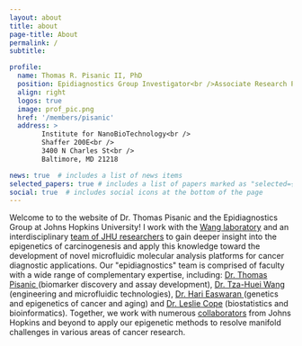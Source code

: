 ```yaml
---
layout: about
title: about
page-title: About
permalink: /
subtitle:

profile:
  name: Thomas R. Pisanic II, PhD
  position: Epidiagnostics Group Investigator<br />Associate Research Professor <br /> <a href="https://breakthroughcancer.org/">Break Through Cancer</a> Scientist
  align: right
  logos: true
  image: prof_pic.png
  href: '/members/pisanic'
  address: >
        Institute for NanoBioTechnology<br />
        Shaffer 200E<br />
        3400 N Charles St<br />        
        Baltimore, MD 21218

news: true  # includes a list of news items
selected_papers: true # includes a list of papers marked as "selected={true}"
social: true  # includes social icons at the bottom of the page
---
```


Welcome to to the website of Dr. Thomas Pisanic and the Epidiagnostics Group at Johns Hopkins University! I work with the <a href = "https://me.jhu.edu/thwang/">Wang laboratory</a> and an interdisciplinary <a href="/team/">team of JHU researchers</a> to gain deeper insight into the epigenetics of carcinogenesis and apply this knowledge toward the development of novel microfluidic molecular analysis platforms for cancer diagnostic applications. Our "epidiagnostics" team is comprised of faculty with a wide range of complementary expertise, including: <a href = "/members/Pisanic">Dr. Thomas Pisanic </a> (biomarker discovery and assay development), <a href = "https://engineering.jhu.edu/faculty/tza-huei-jeff-wang/"> Dr. Tza-Huei Wang </a>(engineering and microfluidic technologies), <a href ="https://www.hopkinsmedicine.org/profiles/details/hariharan-easwaran">Dr. Hari Easwaran </a> (genetics and epigenetics of cancer and aging) and <a href="https://www.hopkinsmedicine.org/profiles/details/leslie-cope">Dr. Leslie Cope</a> (biostatistics and bioinformatics). Together, we work with numerous <a href ="/collaborators"> collaborators</a> from Johns Hopkins and beyond to apply our epigenetic methods to resolve manifold challenges in various areas of cancer research.

